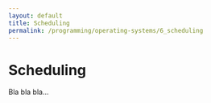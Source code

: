 ```yaml
---
layout: default
title: Scheduling
permalink: /programming/operating-systems/6_scheduling
---
```


# Scheduling

Bla bla bla...
